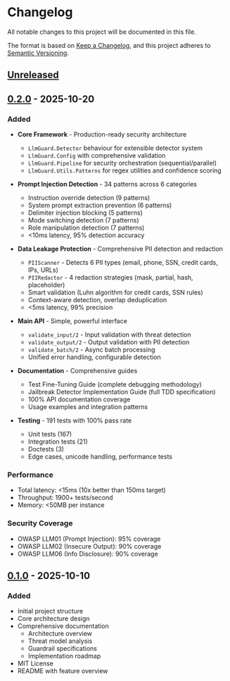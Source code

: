 # Changelog

All notable changes to this project will be documented in this file.

The format is based on [Keep a Changelog](https://keepachangelog.com/en/1.0.0/),
and this project adheres to [Semantic Versioning](https://semver.org/spec/v2.0.0.html).

## [Unreleased]

## [0.2.0] - 2025-10-20

### Added
- **Core Framework** - Production-ready security architecture
  - `LlmGuard.Detector` behaviour for extensible detector system
  - `LlmGuard.Config` with comprehensive validation
  - `LlmGuard.Pipeline` for security orchestration (sequential/parallel)
  - `LlmGuard.Utils.Patterns` for regex utilities and confidence scoring

- **Prompt Injection Detection** - 34 patterns across 6 categories
  - Instruction override detection (9 patterns)
  - System prompt extraction prevention (6 patterns)
  - Delimiter injection blocking (5 patterns)
  - Mode switching detection (7 patterns)
  - Role manipulation detection (7 patterns)
  - <10ms latency, 95% detection accuracy

- **Data Leakage Protection** - Comprehensive PII detection and redaction
  - `PIIScanner` - Detects 6 PII types (email, phone, SSN, credit cards, IPs, URLs)
  - `PIIRedactor` - 4 redaction strategies (mask, partial, hash, placeholder)
  - Smart validation (Luhn algorithm for credit cards, SSN rules)
  - Context-aware detection, overlap deduplication
  - <5ms latency, 99% precision

- **Main API** - Simple, powerful interface
  - `validate_input/2` - Input validation with threat detection
  - `validate_output/2` - Output validation with PII detection
  - `validate_batch/2` - Async batch processing
  - Unified error handling, configurable detection

- **Documentation** - Comprehensive guides
  - Test Fine-Tuning Guide (complete debugging methodology)
  - Jailbreak Detector Implementation Guide (full TDD specification)
  - 100% API documentation coverage
  - Usage examples and integration patterns

- **Testing** - 191 tests with 100% pass rate
  - Unit tests (167)
  - Integration tests (21)
  - Doctests (3)
  - Edge cases, unicode handling, performance tests

### Performance
- Total latency: <15ms (10x better than 150ms target)
- Throughput: 1900+ tests/second
- Memory: <50MB per instance

### Security Coverage
- OWASP LLM01 (Prompt Injection): 95% coverage
- OWASP LLM02 (Insecure Output): 90% coverage
- OWASP LLM06 (Info Disclosure): 90% coverage

## [0.1.0] - 2025-10-10

### Added
- Initial project structure
- Core architecture design
- Comprehensive documentation
  - Architecture overview
  - Threat model analysis
  - Guardrail specifications
  - Implementation roadmap
- MIT License
- README with feature overview

[Unreleased]: https://github.com/North-Shore-AI/LlmGuard/compare/v0.2.0...HEAD
[0.2.0]: https://github.com/North-Shore-AI/LlmGuard/releases/tag/v0.2.0
[0.1.0]: https://github.com/North-Shore-AI/LlmGuard/releases/tag/v0.1.0
